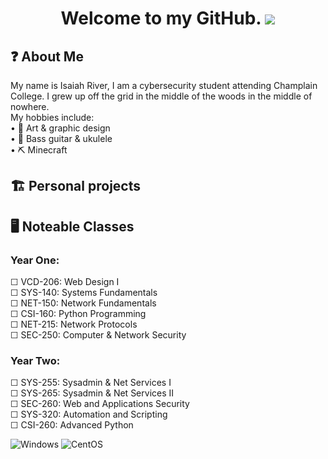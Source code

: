 <!-- Title -->
<h1 align="center"; >
  Welcome to my GitHub. <img src="https://i.imgur.com/I5Z7Sp0.png";>
</h1>

<!-- About Me -->
<h2>
  ❓ About Me
</h2>

<p>
  My name is Isaiah River, I am a cybersecurity student attending Champlain College. I grew up off the grid in the middle of the woods in the middle of nowhere. <br>
  My hobbies include: <br>
  • 🎨 Art & graphic design <br>
  • 🎵 Bass guitar & ukulele <br>
  • ⛏️ Minecraft <br>
</p>


<!-- Personal Projects -->
<h2>
  🏗️ Personal projects
</h2>

<!-- Noteable Classes -->
<h2>
  🖥️ Noteable Classes
</h2>

<h3>Year One:</h3>
<p>
☐ VCD-206: Web Design I </br>
☐ SYS-140: Systems Fundamentals </br>
☐ NET-150: Network Fundamentals </br>
☐ CSI-160: Python Programming </br>
☐ NET-215: Network Protocols </br>
☐ SEC-250: Computer & Network Security </br>
</p>

<h3>Year Two:</h3>

☐ SYS-255: Sysadmin & Net Services I </br>
☐ SYS-265: Sysadmin & Net Services II </br>
☐ SEC-260: Web and Applications Security </br>
☐ SYS-320: Automation and Scripting </br>
☐ CSI-260: Advanced Python </br>


<!-- Tech Stack -->
![Windows](https://img.shields.io/badge/Windows%20-%20Windows?style=for-the-badge&logo=windows&logoColor=Red&color=%23357EC7)
![CentOS](https://img.shields.io/badge/CentOS%20-%20CentOS?style=for-the-badge&logo=centos&color=%23252525)

